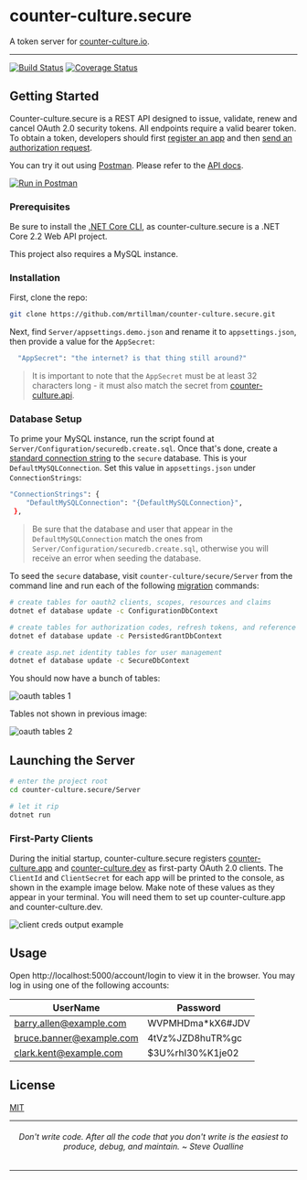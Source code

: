 # counter-culture.secure

A token server for [counter-culture.io](https://counter-culture.io).

---

[![Build Status](https://travis-ci.com/mrtillman/counter-culture.secure.svg?branch=master)](https://travis-ci.com/mrtillman/counter-culture.secure)
[![Coverage Status](https://coveralls.io/repos/github/mrtillman/counter-culture.secure/badge.svg?branch=master)](https://coveralls.io/github/mrtillman/counter-culture.secure?branch=master)

## Getting Started

Counter-culture.secure is a REST API designed to issue, validate, renew and cancel OAuth 2.0 security tokens. All endpoints require a valid bearer token. To obtain a token, developers should first [register an app](https://geeks.counter-culture.io/register) and then [send an authorization request](https://github.com/mrtillman/counter-culture.docs/blob/master/secure/authorization-request.md).
 
You can try it out using [Postman](https://learning.getpostman.com/). Please refer to the [API docs](https://documenter.getpostman.com/view/1403721/S1a7X6L7).

[![Run in Postman](https://run.pstmn.io/button.svg)](https://app.getpostman.com/run-collection/0323d87983b842a1c15f)

### Prerequisites 

Be sure to install the [.NET Core CLI](https://docs.microsoft.com/en-us/dotnet/core/tools/?tabs=netcore2x), as counter-culture.secure is a .NET Core 2.2 Web API project.

This project also requires a MySQL instance.

### Installation

First, clone the repo:

```sh
git clone https://github.com/mrtillman/counter-culture.secure.git
```

Next, find `Server/appsettings.demo.json` and rename it to `appsettings.json`, then provide a value for the `AppSecret`:

```sh
  "AppSecret": "the internet? is that thing still around?"
```

> It is important to note that the `AppSecret` must be at least 32 characters long - it must also match the secret from [counter-culture.api](https://github.com/mrtillman/counter-culture.api).

### Database Setup

To prime your MySQL instance, run the script found at `Server/Configuration/securedb.create.sql`. Once that's done, create a [standard connection string](https://www.connectionstrings.com/mysql-connector-net-mysqlconnection/standard/) to the `secure` database. This is your `DefaultMySQLConnection`. Set this value in `appsettings.json` under `ConnectionStrings`:

```sh
"ConnectionStrings": {
    "DefaultMySQLConnection": "{DefaultMySQLConnection}",
 },
```

> Be sure that the database and user that appear in the `DefaultMySQLConnection` match the ones from `Server/Configuration/securedb.create.sql`, otherwise you will receive an error when seeding the database.

To seed the `secure` database, visit `counter-culture/secure/Server` from the command line and run each of the following [migration](https://docs.microsoft.com/en-us/ef/core/managing-schemas/migrations/) commands:

```sh
# create tables for oauth2 clients, scopes, resources and claims
dotnet ef database update -c ConfigurationDbContext

# create tables for authorization codes, refresh tokens, and reference tokens
dotnet ef database update -c PersistedGrantDbContext

# create asp.net identity tables for user management
dotnet ef database update -c SecureDbContext
```

You should now have a bunch of tables:

![oauth tables 1](https://raw.githubusercontent.com/mrtillman/counter-culture.secure/dev/assets/secure.tables.1.png)

Tables not shown in previous image:

![oauth tables 2](https://raw.githubusercontent.com/mrtillman/counter-culture.secure/dev/assets/secure.tables.2.png)

## Launching the Server

```sh
# enter the project root
cd counter-culture.secure/Server

# let it rip
dotnet run
```

### First-Party Clients

During the initial startup, counter-culture.secure registers [counter-culture.app](https://github.com/mrtillman/counter-culture.app) and [counter-culture.dev](https://github.com/mrtillman/counter-culture.dev) as first-party OAuth 2.0 clients. The `ClientId`  and `ClientSecret` for each app will be printed to the console, as shown in the example image below. Make note of these values as they appear in your terminal. You will need them to set up counter-culture.app and counter-culture.dev.

![client creds output example](https://raw.githubusercontent.com/mrtillman/counter-culture.secure/dev/assets/carbon.client.creds.png)

## Usage

Open http://localhost:5000/account/login to view it in the browser. You may log in using one of the following accounts:

|UserName|Password|
|---|---|
|barry.allen@example.com|WVPMHDma*kX6#JDV|
|bruce.banner@example.com|4tVz%JZD8huTR%gc|
|clark.kent@example.com|$3U%rhI30%K1je02|

## License
[MIT](https://github.com/mrtillman/counter-culture.secure/blob/master/LICENSE.md)

---

<h6 align="center">Don't write code. After all the code that you don't write is the easiest to produce, debug, and maintain. ~ Steve Oualline</h6>

---